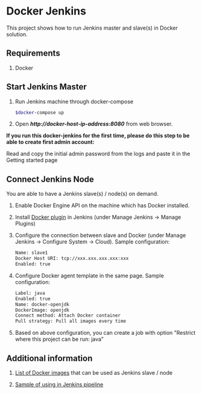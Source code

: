 Docker Jenkins
==============
This project shows how to run Jenkins master and slave(s) in Docker solution.

Requirements
------------
1. Docker

Start Jenkins Master
--------------------
1. Run Jenkins machine through docker-compose
	
	```bash
	$docker-compose up
	```

2. Open ***http://docker-host-ip-address:8080*** from web browser.

**If you run this docker-jenkins for the first time, please do this step to be able to create first admin account:**

Read and copy the initial admin password from the logs and paste it in the Getting started page

Connect Jenkins Node
--------------------

You are able to have a Jenkins slave(s) / node(s) on demand.

1. Enable Docker Engine API on the machine which has Docker installed. 

2. Install [Docker plugin](http://wiki.jenkins-ci.org/display/JENKINS/Docker+Plugin) in Jenkins (under Manage Jenkins -> Manage Plugins)

3. Configure the connection between slave and Docker (under Manage Jenkins -> Configure System -> Cloud). Sample configuration:

	```bash
	Name: slave1
	Docker Host URI: tcp://xxx.xxx.xxx.xxx:xxx
	Enabled: true
	```

4. Configure Docker agent template in the same page. Sample configuration:
	
	```bash
	Label: java
	Enabled: true
	Name: docker-openjdk
	DockerImage: openjdk
	Connect method: Attach Docker container
	Pull strategy: Pull all images every time
	```

5. Based on above configuration, you can create a job with option "Restrict where this project can be run: java"


Additional information
----------------------

1. [List of Docker images](node) that can be used as Jenkins slave / node

2. [Sample of using in Jenkins pipeline](pipeline)
